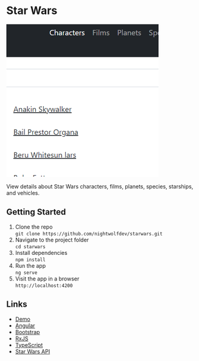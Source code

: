 # Star Wars

![Star Wars App](./src/assets/starwars-app.png)

View details about Star Wars characters, films, planets, species, starships, and vehicles.

## Getting Started

1. Clone the repo  
  `git clone https://github.com/nightwolfdev/starwars.git`
2. Navigate to the project folder  
  `cd starwars`
3. Install dependencies  
  `npm install`
4. Run the app  
  `ng serve`
5. Visit the app in a browser  
  `http://localhost:4200`

## Links

* [Demo](https://nightwolf.dev/demos/starwars)
* [Angular](https://angular.io)
* [Bootstrap](https://getbootstrap.com)
* [RxJS](https://rxjs.dev)
* [TypeScript](https://www.typescriptlang.org)
* [Star Wars API](https://swapi.dev)
